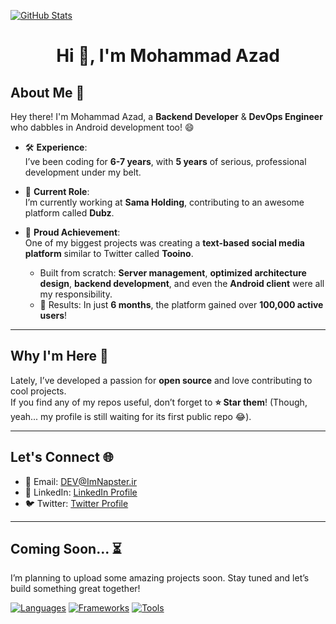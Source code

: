 [![GitHub Stats](https://github-widgetbox.vercel.app/api/profile?username=MrReval&data=followers,repositories,stars,commits&theme=nautilus)](https://github.com/MrReval)

<h1 align="center">Hi 👋, I'm Mohammad Azad</h1>

## About Me 🚀  
Hey there! I'm Mohammad Azad, a **Backend Developer** & **DevOps Engineer** who dabbles in Android development too! 😄  

- 🛠 **Experience**:  
  I’ve been coding for **6-7 years**, with **5 years** of serious, professional development under my belt.  

- 💼 **Current Role**:  
  I’m currently working at **Sama Holding**, contributing to an awesome platform called **Dubz**.  

- 🌟 **Proud Achievement**:  
  One of my biggest projects was creating a **text-based social media platform** similar to Twitter called **Tooino**.  
  - Built from scratch: **Server management**, **optimized architecture design**, **backend development**, and even the **Android client** were all my responsibility.  
  - 🚀 Results: In just **6 months**, the platform gained over **100,000 active users**!  

---

## Why I'm Here 🤖  
Lately, I’ve developed a passion for **open source** and love contributing to cool projects.  
If you find any of my repos useful, don’t forget to **⭐ Star them**! (Though, yeah... my profile is still waiting for its first public repo 😂).  

---

## Let's Connect 🌐  
- 📧 Email: [DEV@ImNapster.ir](mailto:YourEmail@example.com)  
- 💼 LinkedIn: [LinkedIn Profile](#)  
- 🐦 Twitter: [Twitter Profile](#)  

---

## Coming Soon... ⏳  
I’m planning to upload some amazing projects soon. Stay tuned and let’s build something great together!  

[![Languages](https://github-widgetbox.vercel.app/api/skills?languages=java,php,mysql,mongodb,firebase,git,docker,c,cpp,csharp,python,js,html,css&includeNames=true&theme=nautilus)](https://github.com/MrReval)
[![Frameworks](https://github-widgetbox.vercel.app/api/skills?frameworks=laravel,django&includeNames=true&theme=nautilus)](https://github.com/MrReval)
[![Tools](https://github-widgetbox.vercel.app/api/skills?tools=nodejs,heroku,apache,nginx,gradle&includeNames=true&theme=nautilus)](https://github.com/MrReval)

